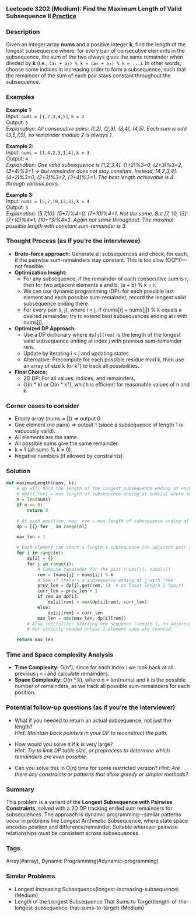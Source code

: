 ### Leetcode 3202 (Medium): Find the Maximum Length of Valid Subsequence II [Practice](https://leetcode.com/problems/find-the-maximum-length-of-valid-subsequence-ii)

### Description  
Given an integer array **nums** and a positive integer **k**, find the length of the longest subsequence where, for every pair of consecutive elements in the subsequence, the sum of the two always gives the same remainder when divided by **k** (i.e., `(a₁ + a₂) % k = (a₂ + a₃) % k = ...`). In other words, choose some indices in increasing order to form a subsequence, such that the remainder of the sum of each pair stays constant throughout the subsequence.

### Examples  

**Example 1:**  
Input: `nums = [1,2,3,4,5]`, `k = 2`  
Output: `5`  
*Explanation: All consecutive pairs: (1,2), (2,3), (3,4), (4,5). Each sum is odd (3,5,7,9), so remainder modulo 2 is always 1.*

**Example 2:**  
Input: `nums = [1,4,2,3,1,4]`, `k = 3`  
Output: `4`  
*Explanation: One valid subsequence is [1,2,3,4]. (1+2)%3=0, (2+3)%3=2, (3+4)%3=1 → but remainder does not stay constant. Instead, [4,2,3,4]: (4+2)%3=0, (2+3)%3=2, (3+4)%3=1. The best length achievable is 4 through various pairs.*

**Example 3:**  
Input: `nums = [5,7,10,13,3]`, `k = 4`  
Output: `3`  
*Explanation: [5,7,10]: (5+7)%4=0, (7+10)%4=1. Not the same. But [7, 10, 13]: (7+10)%4=1, (10+13)%4=3. Again not same throughout. The maximal possible length with constant sum-remainder is 3.*

### Thought Process (as if you’re the interviewee)  
- **Brute-force approach:** Generate all subsequences and check, for each, if the pairwise sum-remainders stay constant. This is too slow (O(2ⁿ))—not feasible.
- **Optimization Insight:**  
  - For any subsequence, if the remainder of each consecutive sum is *r*, then for two adjacent elements a and b: (a + b) % k = r.
  - We can use dynamic programming (DP): for each possible last element and each possible sum-remainder, record the longest valid subsequence ending there.
  - For every pair (i, j), where i < j, if (nums[i] + nums[j]) % k equals a desired remainder, try to extend best subsequences ending at i with nums[j].
- **Optimized DP Approach:**  
  - Use a DP dictionary where `dp[j][rem]` is the length of the longest valid subsequence ending at index j with previous sum-remainder rem.
  - Update by iterating i < j and updating states.
  - Alternative: Precompute for each possible residue mod k, then use an array of size k (or k²) to track all possibilities.
- **Final Choice:**  
  - 2D DP: For all values, indices, and remainders.
  - O(n \* k) or O(n \* k²), which is efficient for reasonable values of n and k.

### Corner cases to consider  
- Empty array (nums = []) ⇒ output 0.
- One element (no pairs) ⇒ output 1 (since a subsequence of length 1 is vacuously valid).
- All elements are the same.
- All possible sums give the same remainder.
- k = 1 (all sums % k = 0).
- Negative numbers (if allowed by constraints).

### Solution

```python
def maximumLength(nums, k):
    # dp will hold the length of the longest subsequence ending at each nums[i]
    # dp[i][rem] = max length of subsequence ending at nums[i] where sum of every adjacent pair mod k is rem
    n = len(nums)
    if n == 0:
        return 0

    # At each position, map: rem → max length of subsequence ending at i with that rem
    dp = [{} for _ in range(n)]

    max_len = 1

    # Each element can start a length-1 subsequence (no adjacent pair yet)
    for i in range(n):
        dp[i] = {}
        for j in range(i):
            # Compute remainder for the pair (nums[j], nums[i])
            rem = (nums[j] + nums[i]) % k
            # See if there's a subsequence ending at j with 'rem'
            prev_len = dp[j].get(rem, 1)  # at least length 2 (pair)
            curr_len = prev_len + 1
            if rem in dp[i]:
                dp[i][rem] = max(dp[i][rem], curr_len)
            else:
                dp[i][rem] = curr_len
            max_len = max(max_len, dp[i][rem])
        # Also initialize: starting new sequence (length 1, no adjacents yet)
        # Not strictly needed unless 1-element subs are counted.

    return max_len
```

### Time and Space complexity Analysis  

- **Time Complexity:** O(n²), since for each index i we look back at all previous j < i and calculate remainders.
- **Space Complexity:** O(n \* k), where n = len(nums) and k is the possible number of remainders, as we track all possible sum-remainders for each position.

### Potential follow-up questions (as if you’re the interviewer)  

- What if you needed to return an actual subsequence, not just the length?  
  *Hint: Maintain back pointers in your DP to reconstruct the path.*

- How would you solve it if k is very large?  
  *Hint: Try to limit DP table size, or preprocess to determine which remainders are even possible.*

- Can you solve this in O(n) time for some restricted version?
  *Hint: Are there any constraints or patterns that allow greedy or simpler methods?*

### Summary
This problem is a variant of the **Longest Subsequence with Pairwise Constraints**, solved with a 2D DP tracking ended sum remainders for subsequences. The approach is dynamic programming—similar patterns occur in problems like Longest Arithmetic Subsequence, where state space encodes position and difference/remainder. Suitable wherever pairwise relationships must be consistent across subsequences.

### Tags
Array(#array), Dynamic Programming(#dynamic-programming)

### Similar Problems
- Longest Increasing Subsequence(longest-increasing-subsequence) (Medium)
- Length of the Longest Subsequence That Sums to Target(length-of-the-longest-subsequence-that-sums-to-target) (Medium)